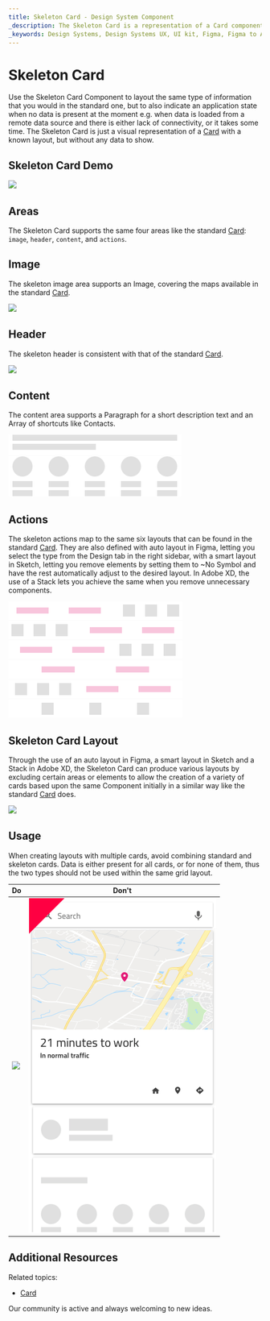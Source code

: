 ```yaml
---
title: Skeleton Card - Design System Component
_description: The Skeleton Card is a representation of a Card component that is shown while data is being loaded in the background to provide content for a collection of cards.
_keywords: Design Systems, Design Systems UX, UI kit, Figma, Figma to Angular, Export code from Figma, Figma to HTML, Figma UI kits, Sketch, Ignite UI for Angular, Sketch to Angular, Angular, Angular Design System, Export code from Sketch, Design Kits for Angular, Sketch HTML, Sketch to HTML, Sketch UI kits, Adobe XD, Adobe XD to Angular, Export code from Adobe XD, Adobe XD to HTML, Adobe XD UI kits
---
```


# Skeleton Card

Use the Skeleton Card Component to layout the same type of information that you would in the standard one, but to also indicate an application state when no data is present at the moment e.g. when data is loaded from a remote data source and there is either lack of connectivity, or it takes some time. The Skeleton Card is just a visual representation of a [Card](card.md) with a known layout, but without any data to show.

## Skeleton Card Demo

<img class="responsive-img" src="../images/card_skeleton_demo.png" srcset="../images/card_skeleton_demo@2x.png 2x" />

## Areas

The Skeleton Card supports the same four areas like the standard [Card](card.md): `image`, `header`, `content`, and `actions`. 

## Image

The skeleton image area supports an Image, covering the maps available in the standard [Card](card.md).

<img class="responsive-img" src="../images/card_skeleton_media.png" srcset="../images/card_skeleton_media@2x.png 2x" />

## Header

The skeleton header is consistent with that of the standard [Card](card.md).

<img class="responsive-img" src="../images/card_skeleton_header.png" srcset="../images/card_skeleton_header@2x.png 2x" />

## Content

The content area supports a Paragraph for a short description text and an Array of shortcuts like Contacts.

<img class="responsive-img" src="../images/card_skeleton_content_paragraph.png" srcset="../images/card_skeleton_content_paragraph@2x.png 2x" />
<img class="responsive-img" src="../images/card_skeleton_content_array.png" srcset="../images/card_skeleton_content_array@2x.png 2x" />

## Actions

The skeleton actions map to the same six layouts that can be found in the standard [Card](card.md). They are also defined with auto layout in Figma, letting you select the type from the Design tab in the right sidebar, with a smart layout in Sketch, letting you remove elements by setting them to ~No Symbol and have the rest automatically adjust to the desired layout. In Adobe XD, the use of a Stack lets you achieve the same when you remove unnecessary components.

<img class="responsive-img" src="../images/card_skeleton_actions_buttons_icons.png" srcset="../images/card_skeleton_actions_buttons_icons@2x.png 2x" />

<img class="responsive-img" src="../images/card_skeleton_actions_icons_buttons.png" srcset="../images/card_skeleton_actions_icons_buttons@2x.png 2x" />

<img class="responsive-img" src="../images/card_skeleton_actions_just_buttons_icons.png" srcset="../images/card_skeleton_actions_just_buttons_icons@2x.png 2x" />

<img class="responsive-img" src="../images/card_skeleton_actions_just_buttons.png" srcset="../images/card_skeleton_actions_just_buttons@2x.png 2x" />

<img class="responsive-img" src="../images/card_skeleton_actions_just_icons_buttons.png" srcset="../images/card_skeleton_actions_just_icons_buttons@2x.png 2x" />

<img class="responsive-img" src="../images/card_skeleton_actions_just_icons.png" srcset="../images/card_skeleton_actions_just_icons@2x.png 2x" />

## Skeleton Card Layout

Through the use of an auto layout in Figma, a smart layout in Sketch and a Stack in Adobe XD, the Skeleton Card can produce various layouts by excluding certain areas or elements to allow the creation of a variety of cards based upon the same Component initially in a similar way like the standard [Card](card.md) does.

<img class="responsive-img" src="../images/card_skeleton_demo.png" srcset="../images/card_skeleton_demo@2x.png 2x" />

## Usage

When creating layouts with multiple cards, avoid combining standard and skeleton cards. Data is either present for all cards, or for none of them, thus the two types should not be used within the same grid layout.

| Do                                                                         | Don't                                                                          |
| -------------------------------------------------------------------------- | ------------------------------------------------------------------------------ |
| <img class="responsive-img" src="../images/card_skeleton_do.png" srcset="../images/card_skeleton_do@2x.png 2x" /> | <img class="responsive-img" src="../images/card_skeleton_dont.png" srcset="../images/card_skeleton_dont@2x.png 2x" /> |

## Additional Resources

Related topics:

- [Card](card.md)
  <div class="divider--half"></div>

Our community is active and always welcoming to new ideas.
